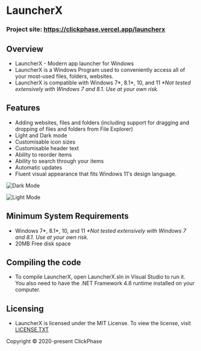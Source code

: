 # LauncherX

### Project site: https://clickphase.vercel.app/launcherx

## Overview
* LauncherX - Modern app launcher for Windows
* LauncherX is a Windows Program used to conveniently access all of your most-used files, folders, websites.
* LauncherX is compatible with Windows 7*, 8.1*, 10, and 11 _*Not tested extensively with Windows 7 and 8.1. Use at your own risk._
## Features
* Adding websites, files and folders (including support for dragging and dropping of files and folders from File Explorer)
* Light and Dark mode
* Customisable icon sizes
* Customisable header text 
* Ability to reorder items
* Ability to search through your items
* Automatic updates
* Fluent visual appearance that fits Windows 11's design language.

![Dark Mode](https://imgur.com/KLzIHpy.png)

![Light Mode](https://imgur.com/hTIV0QC.png)
## Minimum System Requirements
* Windows 7*, 8.1*, 10, and 11 _*Not tested extensively with Windows 7 and 8.1. Use at your own risk._
* 20MB Free disk space

## Compiling the code
* To compile LauncherX, open LauncherX.sln in Visual Studio to run it. You also need to have the .NET Framework 4.8 runtime installed on your computer.
## Licensing

* LauncherX is licensed under the MIT License. To view the license, visit [LICENSE.TXT](https://github.com/Apollo199999999/LauncherX/blob/master/LICENSE.txt)

Copyright © 2020-present ClickPhase 
